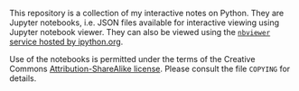 <!--
vim: spell spelllang=en tw=78
-->

This repository is a collection of my interactive notes on Python.  They are
Jupyter notebooks, i.e. JSON files available for interactive viewing using
Jupyter notebook viewer.  They can also be viewed using the [`nbviewer`
service hosted by
ipython.org](http://nbviewer.ipython.org/github/congma/python-notes/tree/master/).


Use of the notebooks is permitted under the terms of the Creative Commons
[Attribution-ShareAlike
license](https://creativecommons.org/licenses/by-sa/4.0/).  Please consult the
file `COPYING` for details.
